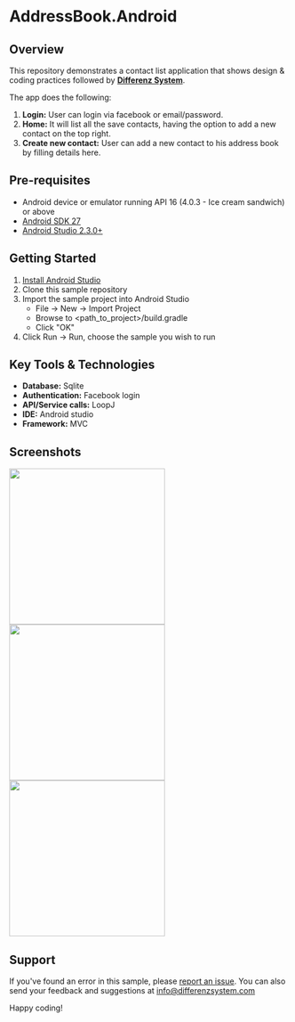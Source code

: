 # AddressBook.Android

## Overview
This repository demonstrates a contact list application that shows design & coding practices followed by **[Differenz System](http://www.differenzsystem.com/)**.

The app does the following:
1. **Login:** User can login via facebook or email/password. 
2. **Home:** It will list all the save contacts, having the option to add a new contact on the top right.
3. **Create new contact:** User can add a new contact to his address book by filling details here.

## Pre-requisites
- Android device or emulator running API 16 (4.0.3 - Ice cream sandwich) or above
- [Android SDK 27](https://developer.android.com/about/versions/oreo/android-8.0-migration.html#ptb)
- [Android Studio 2.3.0+](https://developer.android.com/studio/index.html)

## Getting Started
1. [Install Android Studio](https://developer.android.com/studio/index.html)
2. Clone this sample repository
3. Import the sample project into Android Studio
	- File -> New -> Import Project
	- Browse to <path_to_project>/build.gradle
	- Click "OK"
4. Click Run -> Run, choose the sample you wish to run

## Key Tools & Technologies
- **Database:** Sqlite
- **Authentication:** Facebook login
- **API/Service calls:** LoopJ 
- **IDE:** Android studio
- **Framework:** MVC

## Screenshots
<img src="https://github.com/differenz-system/AddressBook.Android/blob/master/ScreenShots/login.png" width="280"> <img src="https://github.com/differenz-system/AddressBook.Android/blob/master/ScreenShots/list.png" width="280"> <img src="https://github.com/differenz-system/AddressBook.Android/blob/master/ScreenShots/detail.png" width="280">

## Support
If you've found an error in this sample, please [report an issue](https://github.com/differenz-system/AddressBook.Android/issues/new). You can also send your feedback and suggestions at info@differenzsystem.com

Happy coding!
